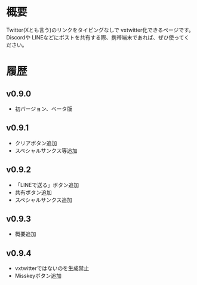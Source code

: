 # 概要
Twitter(Xとも言う)のリンクをタイピングなしで vxtwitter化できるページです。
Discordや LINEなどにポストを共有する際、携帯端末であれば、ぜひ使ってください。
# 履歴
## v0.9.0
- 初バージョン、ベータ版

## v0.9.1
- クリアボタン追加
- スペシャルサンクス等追加

## v0.9.2
- 「LINEで送る」ボタン追加
- 共有ボタン追加
- スペシャルサンクス追加

## v0.9.3
- 概要追加

## v0.9.4
- vxtwitterではないのを生成禁止
- Misskeyボタン追加
